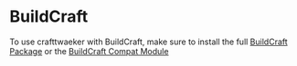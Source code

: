# BuildCraft

To use crafttwaeker with BuildCraft, make sure to install the full [BuildCraft Package](https://www.curseforge.com/minecraft/mc-mods/buildcraft) or the [BuildCraft Compat Module](https://www.curseforge.com/minecraft/mc-mods/buildcraft-compat)
